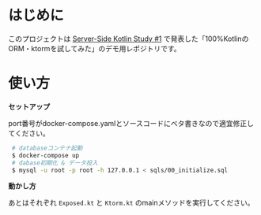 # はじめに

このプロジェクトは [Server-Side Kotlin Study #1](https://server-sider-kotlin.connpass.com/event/210853/) で発表した「100%KotlinのORM・ktormを試してみた」のデモ用レポジトリです。

# 使い方

**セットアップ**

port番号がdocker-compose.yamlとソースコードにベタ書きなので適宜修正してください。

```bash
 # databaseコンテナ起動 
 $ docker-compose up
 # dabase初期化 & データ投入
 $ mysql -u root -p root -h 127.0.0.1 < sqls/00_initialize.sql
```

**動かし方**

あとはそれぞれ `Exposed.kt` と `Ktorm.kt` のmainメソッドを実行してください。
